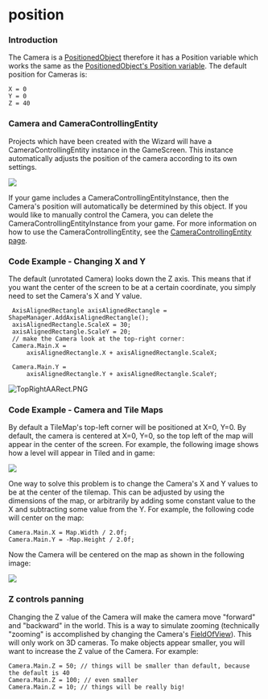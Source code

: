 # position

### Introduction

The Camera is a [PositionedObject](../../../../frb/docs/index.php) therefore it has a Position variable which works the same as the [PositionedObject's Position variable](../../../../frb/docs/index.php). The default position for Cameras is:

```
X = 0
Y = 0
Z = 40
```

### Camera and CameraControllingEntity

Projects which have been created with the Wizard will have a CameraControllingEntity instance in the GameScreen. This instance automatically adjusts the position of the camera according to its own settings.

![](../../../../media/2022-10-img_635b07de5a0f8.png)

If your game includes a CameraControllingEntityInstance, then the Camera's position will automatically be determined by this object. If you would like to manually control the Camera, you can delete the CameraControllingEntityInstance from your game. For more information on how to use the CameraControllingEntity, see the [CameraControllingEntity page](../entities/cameracontrollingentity.md).

### Code Example - Changing X and Y

The default (unrotated Camera) looks down the Z axis. This means that if you want the center of the screen to be at a certain coordinate, you simply need to set the Camera's X and Y value.

```
 AxisAlignedRectangle axisAlignedRectangle = ShapeManager.AddAxisAlignedRectangle();
 axisAlignedRectangle.ScaleX = 30;
 axisAlignedRectangle.ScaleY = 20;
 // make the Camera look at the top-right corner:
 Camera.Main.X =
     axisAlignedRectangle.X + axisAlignedRectangle.ScaleX;

 Camera.Main.Y =
     axisAlignedRectangle.Y + axisAlignedRectangle.ScaleY;
```

![TopRightAARect.PNG](../../../../media/migrated_media-TopRightAARect.PNG)

### Code Example - Camera and Tile Maps

By default a TileMap's top-left corner will be positioned at X=0, Y=0. By default, the camera is centered at X=0, Y=0, so the top left of the map will appear in the center of the screen. For example, the following image shows how a level will appear in Tiled and in game:

![](../../../../media/2021-07-img_60f1ebc8055fe.png)

One way to solve this problem is to change the Camera's X and Y values to be at the center of the tilemap. This can be adjusted by using the dimensions of the map, or arbitrarily by adding some constant value to the X and subtracting some value from the Y. For example, the following code will center on the map:

```
Camera.Main.X = Map.Width / 2.0f;
Camera.Main.Y = -Map.Height / 2.0f;
```

Now the Camera will be centered on the map as shown in the following image:

![](../../../../media/2021-07-img_60f1eca81d13b.png)

### Z controls panning

Changing the Z value of the Camera will make the camera move "forward" and "backward" in the world. This is a way to simulate zooming (technically "zooming" is accomplished by changing the Camera's [FieldOfView](../../../../frb/docs/index.php)). This will only work on 3D cameras. To make objects appear smaller, you will want to increase the Z value of the Camera. For example:

```
Camera.Main.Z = 50; // things will be smaller than default, because the default is 40
Camera.Main.Z = 100; // even smaller
Camera.Main.Z = 10; // things will be really big!
```

